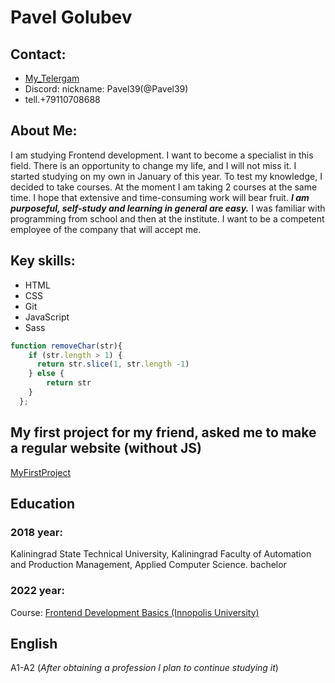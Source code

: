 # Pavel Golubev 
## Contact:
   * [My_Telergam](https://t.me/PavelGolubev39rus)
   * Discord: nickname: Pavel39(@Pavel39)
   *  tell.+79110708688 
## About Me:
I am studying Frontend development. I want to become a specialist in this field.
There is an opportunity to change my life, and I will not miss it.
I started studying on my own in January of this year. To test my knowledge, I decided to take courses.
At the moment I am taking 2 courses at the same time. I hope that extensive and time-consuming work will bear fruit.
***I am purposeful, self-study and learning in general are easy.*** I was familiar with programming from school and then at the institute.
I want to be a competent employee of the company that will accept me.
## Key skills:
 * HTML
 * CSS
 * Git
 * JavaScript
 * Sass

```javascript
function removeChar(str){
    if (str.length > 1) {
      return str.slice(1, str.length -1)
    } else {
        return str
    }
  };
```
## My first project for my friend, asked me to make a regular website (without JS)
[MyFirstProject](https://obrabotka39kld.ru/)
## Education
### 2018 year:
Kaliningrad State Technical University, Kaliningrad
Faculty of Automation and Production Management, Applied Computer Science. bachelor
### 2022 year:
Course: [Frontend Development Basics (Innopolis University)](https://innopolis.university/)
## English
A1-A2 (*After obtaining a profession I plan to continue studying it*)
